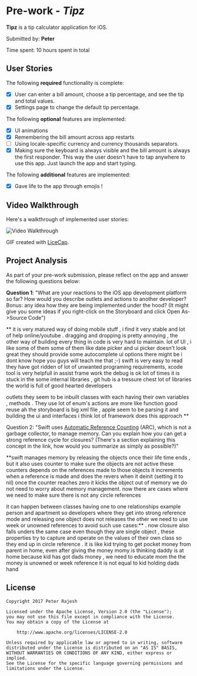 # Pre-work - *Tipz*

**Tipz** is a tip calculator application for iOS.

Submitted by: **Peter**

Time spent: 10 hours spent in total

## User Stories

The following **required** functionality is complete:

* [x] User can enter a bill amount, choose a tip percentage, and see the tip and total values.
* [x] Settings page to change the default tip percentage.

The following **optional** features are implemented:
* [x] UI animations
* [x] Remembering the bill amount across app restarts  
* [ ] Using locale-specific currency and currency thousands separators.
* [x] Making sure the keyboard is always visible and the bill amount is always the first responder. This way the user doesn't have to tap anywhere to use this app. Just launch the app and start typing.

The following **additional** features are implemented:

- [x] Gave life to the app through emojis !

## Video Walkthrough 

Here's a walkthrough of implemented user stories:

<img src='http://i.imgur.com/link/to/your/gif/file.gif' title='Video Walkthrough' width='' alt='Video Walkthrough' />

GIF created with [LiceCap](http://www.cockos.com/licecap/).

## Project Analysis

As part of your pre-work submission, please reflect on the app and answer the following questions below:

**Question 1**: "What are your reactions to the iOS app development platform so far? How would you describe outlets and actions to another developer? Bonus: any idea how they are being implemented under the hood? (It might give you some ideas if you right-click on the Storyboard and click Open As->Source Code")

**
it is very matured way of doing mobile stuff , i find it very stable and lot of help online/youtube . dragging and dropping is pretty annoying , the other way of building every thing in code
is very hard to maintain. lot of UI , i like some of them some of them like date picker and ui picker doesn't look great
they should provide some autocomplete ui options there might be i dont know hope you guys will teach me that ;-)
swift is very easy to read they have got ridden of lot of unwanted programing requirements, xcode tool is very helpfull in assist frame work the debug is ok
lot of times it is stuck in the some internal libraries , git hub is a tressure chest lot of libraries the world is full of good hearted developers



outlets 
they seem to be inbuilt classes with each having their own variables , methods . They use lot of enum's 
actions are more like function good reuse
ah the storyboard is big xml file , apple seem to be parsing it and building the ui and interfaces
i think lot of framework does this approach 
**  

Question 2: "Swift uses [Automatic Reference Counting](https://developer.apple.com/library/content/documentation/Swift/Conceptual/Swift_Programming_Language/AutomaticReferenceCounting.html#//apple_ref/doc/uid/TP40014097-CH20-ID49) (ARC), which is not a garbage collector, to manage memory. Can you explain how you can get a strong reference cycle for closures?
 (There's a section explaining this concept in the link, how would you summarize as simply as possible?)"

**swift manages memory by releasing the objects once their life time ends , but it also uses counter to make sure the objects are not active 
these counters depends on the references made to those objects it increments when a reference is made and does the revers when it deinit (setting it to nil)
once the counter reaches zero it kicks the object out of memory we do not need to worry about memory management. now there are cases where we need to make sure there is not any circle references

it can happen between classes having one to one relationships example person and apartment so developers where they get into strong reference mode and releasing one object does not releases the other
we  need to use week or unowned references to avoid such use cases:**  .
now closure also falls unders the same case even though they are single object , these properties try to capture and operate on the values of their own class
so they end up in circle reference . it is like kid trying to get pocket money from parent in home, even after giving the money momy is thinking daddy is at home
because kid has got dads money , we need to educate mom the the money is unowned or week reference it is not equal to kid holding dads hand





## License

    Copyright 2017 Peter Rajesh

    Licensed under the Apache License, Version 2.0 (the "License");
    you may not use this file except in compliance with the License.
    You may obtain a copy of the License at

        http://www.apache.org/licenses/LICENSE-2.0

    Unless required by applicable law or agreed to in writing, software
    distributed under the License is distributed on an "AS IS" BASIS,
    WITHOUT WARRANTIES OR CONDITIONS OF ANY KIND, either express or implied.
    See the License for the specific language governing permissions and
    limitations under the License.